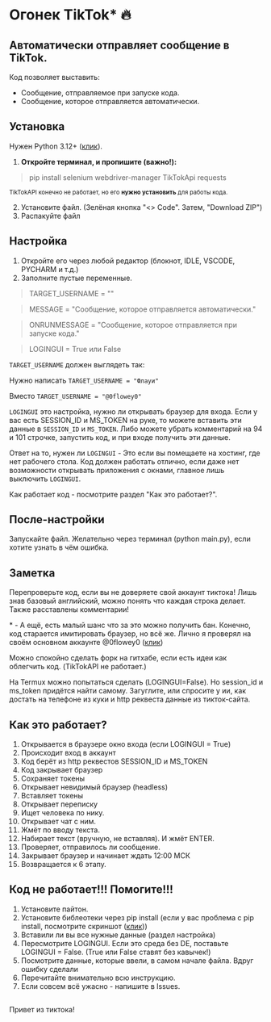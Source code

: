 # Огонек TikTok* 🔥
## Автоматически отправляет сообщение в TikTok.
Код позволяет выставить:
* Сообщение, отправляемое при запуске кода.
* Сообщение, которое отправляется автоматически.

## Установка
Нужен Python 3.12+ ([клик](https://www.python.org/)).

1. **Откройте терминал, и пропишите (важно!):**
> pip install selenium webdriver-manager TikTokApi requests

<sup>TikTokAPI конечно не работает, но его **нужно установить** для работы кода.</sup>

2. Установите файл. 
(Зелёная кнопка "<> Code". Затем, "Download ZIP")
3. Распакуйте файл

## Настройка

1. Откройте его через любой редактор (блокнот, IDLE, VSCODE, PYCHARM и т.д.)
2. Заполните пустые переменные.

> TARGET_USERNAME = ""

> MESSAGE = "Сообщение, которое отправляется автоматически."

> ONRUNMESSAGE = "Сообщение, которое отправляется при запуске кода."

> LOGINGUI = True или False

`TARGET_USERNAME` должен выглядеть так:

Нужно написать `TARGET_USERNAME = "Флауи"`

Вместо `TARGET_USERNAME = "@0flowey0"`

`LOGINGUI` это настройка, нужно ли открывать браузер для входа. Если у вас есть SESSION_ID и MS_TOKEN на руке, то можете вставить эти данные в `SESSION_ID` и `MS_TOKEN`. Либо можете убрать комментарий на 94 и 101 строчке, запустить код, и при входе получить эти данные. 

Ответ на то, нужен ли `LOGINGUI` - Это если вы помещаете на хостинг, где нет рабочего стола. Код должен работать отлично, если даже нет возможности открывать приложения с окнами, главное лишь выключить `LOGINGUI`. 

Как работает код - посмотрите раздел "Как это работает?".

## После-настройки
Запускайте файл. Желательно через терминал (python main.py), если хотите узнать в чём ошибка.

## Заметка

Перепроверьте код, если вы не доверяете свой аккаунт тиктока! Лишь знав базовый английский, можно понять что каждая строка делает. Также расставлены комментарии!

\* - А ещё, есть малый шанс что за это можно получить бан. Конечно, код старается имитировать браузер, но всё же. Лично я проверял на своём основном аккаунте @0flowey0 ([клик](https://imgur.com/a/ZoLqsHr))

Можно спокойно сделать форк на гитхабе, если есть идеи как облегчить код. (TikTokAPI не работает.)

На Termux можно попытаться сделать (LOGINGUI=False). Но session_id и ms_token придётся найти самому. Загуглите, или спросите у ии, как достать на телефоне из куки и http реквеста данные из тикток-сайта.

## Как это работает?

1. Открывается в браузере окно входа (если LOGINGUI = True)
2. Происходит вход в аккаунт
3. Код берёт из http реквестов SESSION_ID и MS_TOKEN
4. Код закрывает браузер
5. Сохраняет токены
6. Открывает невидимый браузер (headless)
7. Вставляет токены
8. Открывает переписку
9. Ищет человека по нику.
10. Открывает чат с ним.
11. Жмёт по вводу текста.
12. Набирает текст (вручную, не вставляя). И жмёт ENTER.
13. Проверяет, отправилось ли сообщение.
14. Закрывает браузер и начинает ждать 12:00 МСК
15. Возвращается к 6 этапу.

## Код не работает!!! Помогите!!!
1. Установите пайтон.
2. Установите библеотеки через pip install (если у вас проблема с pip install, посмотрите скриншот ([клик](https://imgur.com/a/xHZJcoy)))
3. Вставили ли вы все нужные данные (раздел настройка)
4. Пересмотрите LOGINGUI. Если это среда без DE, поставьте LOGINGUI = False. (True или False ставят без кавычек!)
5. Посмотрите данные, которые ввели, в самом начале файла. Вдруг ошибку сделали
6. Перечитайте внимательно всю инструкцию.
7. Если совсем всё ужасно - напишите в Issues.
##
Привет из тиктока!
